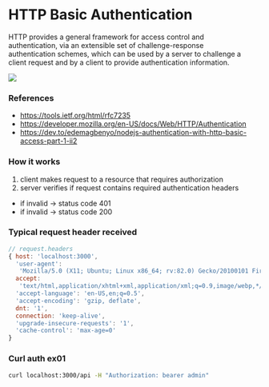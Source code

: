 # HTTP Basic Authentication

HTTP provides a general framework for access control and  
authentication, via an extensible set of challenge-response  
authentication schemes, which can be used by a server to challenge a  
client request and by a client to provide authentication information.  

![](https://media.prod.mdn.mozit.cloud/attachments/2017/02/21/14689/3a44ec0bfe7597613dfb913e450a68eb/HTTPAuth.png)

### References
- https://tools.ietf.org/html/rfc7235
- https://developer.mozilla.org/en-US/docs/Web/HTTP/Authentication
- https://dev.to/edemagbenyo/nodejs-authentication-with-http-basic-access-part-1-ii2

### How it works
1. client makes request to a resource that requires authorization
2. server verifies if request contains required authentication headers
  - if invalid -> status code 401 
  - if invalid -> status code 200 

### Typical request header received 

```js
// request.headers
{ host: 'localhost:3000',
  'user-agent':
   'Mozilla/5.0 (X11; Ubuntu; Linux x86_64; rv:82.0) Gecko/20100101 Firefox/82.0',
  accept:
   'text/html,application/xhtml+xml,application/xml;q=0.9,image/webp,*/*;q=0.8',
  'accept-language': 'en-US,en;q=0.5',
  'accept-encoding': 'gzip, deflate',
  dnt: '1',
  connection: 'keep-alive',
  'upgrade-insecure-requests': '1',
  'cache-control': 'max-age=0' 
}
```

### Curl auth ex01
```bash
curl localhost:3000/api -H "Authorization: bearer admin"
```